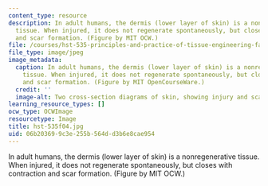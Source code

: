 ```yaml
---
content_type: resource
description: In adult humans, the dermis (lower layer of skin) is a nonregenerative
  tissue. When injured, it does not regenerate spontaneously, but closes with contraction
  and scar formation. (Figure by MIT OCW.)
file: /courses/hst-535-principles-and-practice-of-tissue-engineering-fall-2004/06b203699c3e255b564dd3b6e8cae954_hst-535f04.jpg
file_type: image/jpeg
image_metadata:
  caption: In adult humans, the dermis (lower layer of skin) is a nonregenerative
    tissue. When injured, it does not regenerate spontaneously, but closes with contraction
    and scar formation. (Figure by MIT OpenCourseWare.)
  credit: ''
  image-alt: Two cross-section diagrams of skin, showing injury and scarred healing.
learning_resource_types: []
ocw_type: OCWImage
resourcetype: Image
title: hst-535f04.jpg
uid: 06b20369-9c3e-255b-564d-d3b6e8cae954
---
```

In adult humans, the dermis (lower layer of skin) is a nonregenerative tissue. When injured, it does not regenerate spontaneously, but closes with contraction and scar formation. (Figure by MIT OCW.)

